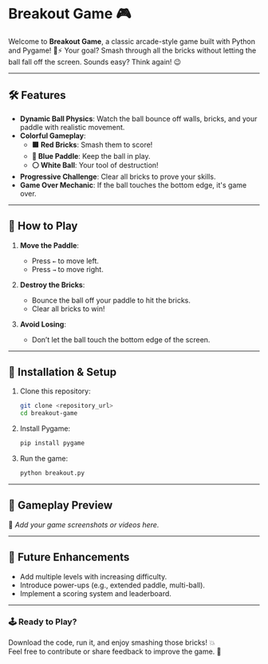 # Breakout Game 🎮

Welcome to **Breakout Game**, a classic arcade-style game built with Python and Pygame! 🧱⚡ Your goal? Smash through all the bricks without letting the ball fall off the screen. Sounds easy? Think again! 😉

---

## 🛠️ Features

- **Dynamic Ball Physics**: Watch the ball bounce off walls, bricks, and your paddle with realistic movement.  
- **Colorful Gameplay**:
  - **🟥 Red Bricks**: Smash them to score!  
  - **🔵 Blue Paddle**: Keep the ball in play.  
  - **⚪ White Ball**: Your tool of destruction!  
- **Progressive Challenge**: Clear all bricks to prove your skills.  
- **Game Over Mechanic**: If the ball touches the bottom edge, it's game over.

---

## 🚀 How to Play

1. **Move the Paddle**:  
   - Press `←` to move left.  
   - Press `→` to move right.  

2. **Destroy the Bricks**:  
   - Bounce the ball off your paddle to hit the bricks.  
   - Clear all bricks to win!  

3. **Avoid Losing**:  
   - Don’t let the ball touch the bottom edge of the screen.

---

## 🐍 Installation & Setup

1. Clone this repository:  
   ```bash
   git clone <repository_url>
   cd breakout-game
   ```

2. Install Pygame:  
   ```bash
   pip install pygame
   ```

3. Run the game:  
   ```bash
   python breakout.py
   ```

---

## 🎨 Gameplay Preview

🎥 *Add your game screenshots or videos here.*

---

## 🌟 Future Enhancements

- Add multiple levels with increasing difficulty.  
- Introduce power-ups (e.g., extended paddle, multi-ball).  
- Implement a scoring system and leaderboard.  

---

### 🕹️ Ready to Play?  
Download the code, run it, and enjoy smashing those bricks! 💥  
Feel free to contribute or share feedback to improve the game. 🎉

